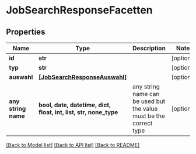 # JobSearchResponseFacetten


## Properties
Name | Type | Description | Notes
------------ | ------------- | ------------- | -------------
**id** | **str** |  | [optional] 
**typ** | **str** |  | [optional] 
**auswahl** | [**[JobSearchResponseAuswahl]**](JobSearchResponseAuswahl.md) |  | [optional] 
**any string name** | **bool, date, datetime, dict, float, int, list, str, none_type** | any string name can be used but the value must be the correct type | [optional]

[[Back to Model list]](../README.md#documentation-for-models) [[Back to API list]](../README.md#documentation-for-api-endpoints) [[Back to README]](../README.md)


